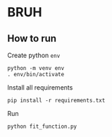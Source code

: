 # BRUH

## How to run
Create python `env`
```console
python -m venv env
. env/bin/activate
```
Install all requirements
```console
pip install -r requirements.txt
```
Run
```console
python fit_function.py
```
